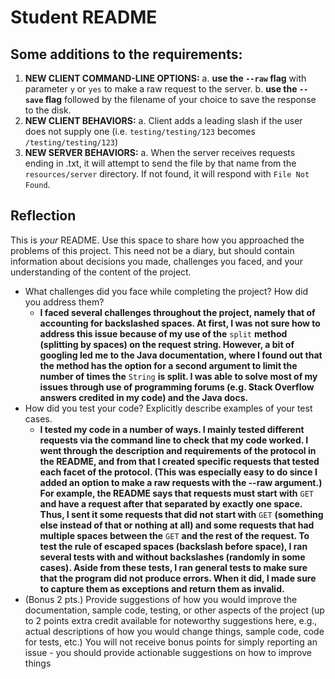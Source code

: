 
# Student README  

## Some additions to the requirements:
1. **NEW CLIENT COMMAND-LINE OPTIONS:**
	a. **use the `--raw` flag** with parameter `y` or `yes` to make a raw request to the server.
	b. **use the `--save` flag** followed by the filename of your choice to save the response to the disk.
2. **NEW CLIENT BEHAVIORS:**
	a. Client adds a leading slash if the user does not supply one (i.e. `testing/testing/123` becomes `/testing/testing/123`)
3. **NEW SERVER BEHAVIORS:**
	a. When the server receives requests ending in .txt, it will attempt to send the file by that name from the `resources/server` directory. If not found, it will respond with `File Not Found`.

## Reflection

This is _your_ README. Use this space to share how you approached the problems of this project. This need not be a diary, but should contain information about decisions you made, challenges you faced, and your understanding of the content of the project.   
  
- What challenges did you face while completing the project? How did you address them?
	- **I faced several challenges throughout the project, namely that of accounting for backslashed spaces. At first, I was not sure how to address this issue because of my use of the** `split` **method (splitting by spaces) on the request string. However, a bit of googling led me to the Java documentation, where I found out that the method has the option for a second argument to limit the number of times the** `String` **is split. I was able to solve most of my issues through use of programming forums (e.g. Stack Overflow answers credited in my code) and the Java docs.**
- How did you test your code? Explicitly describe examples of your test cases.
	- **I tested my code in a number of ways. I mainly tested different requests via the command line to check that my code worked. I went through the description and requirements of the protocol in the README, and from that I created specific requests that tested each facet of the protocol. (This was especially easy to do since I added an option to make a raw requests with the --raw argument.) For example, the README says that requests must start with** `GET` **and have a request after that separated by exactly one space. Thus, I sent it some requests that did not start with** `GET` **(something else instead of that or nothing at all) and some requests that had multiple spaces between the** `GET` **and the rest of the request. To test the rule of escaped spaces (backslash before space), I ran several tests with and without backslashes (randomly in some cases). Aside from these tests, I ran general tests to make sure that the program did not produce errors. When it did, I made sure to capture them as exceptions and return them as invalid.**
- (Bonus 2 pts.) Provide suggestions of how you would improve the documentation, sample code, testing, or other aspects of the project (up to 2 points extra credit available for noteworthy suggestions here, e.g., actual descriptions of how you would change things, sample code, code for tests, etc.) You will not receive bonus points for simply reporting an issue - you should provide actionable suggestions on how to improve things